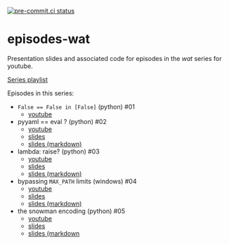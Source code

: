[![pre-commit.ci status](https://results.pre-commit.ci/badge/github/anthonywritescode/episodes-wat/master.svg)](https://results.pre-commit.ci/latest/github/anthonywritescode/episodes-wat/master)

episodes-wat
============

Presentation slides and associated code for episodes in the *wat* series for
youtube.

[Series playlist](https://www.youtube.com/playlist?list=PLWBKAf81pmOamJfoHz4oRdieWQysmUkaW)

Episodes in this series:

- `False == False in [False]` (python) #01
    - [youtube](https://www.youtube.com/watch?v=mRPU3l54Z7I)
- pyyaml == eval ? (python) #02
    - [youtube](https://www.youtube.com/watch?v=ATY_R6qEa3s)
    - [slides](https://anthonywritescode.github.io/episodes-wat/02-pyyaml/#/2)
    - [slides (markdown)](https://github.com/anthonywritescode/episodes-wat/blob/master/02-pyyaml/slides.md)
- lambda: raise? (python) #03
    - [youtube](https://www.youtube.com/watch?v=JPXDBPZRE7Y)
    - [slides](https://anthonywritescode.github.io/episodes-wat/03-lambda-raise/#/2)
    - [slides (markdown)](https://github.com/anthonywritescode/episodes-wat/blob/master/03-lambda-raise/slides.md)
- bypassing `MAX_PATH` limits (windows) #04
    - [youtube](https://www.youtube.com/watch?v=5Z-a7JHSt00)
    - [slides](https://anthonywritescode.github.io/episodes-wat/04-windows-max-path/#/2)
    - [slides (markdown)](https://github.com/anthonywritescode/episodes-wat/blob/master/04-windows-max-path/slides.md)
- the snowman encoding (python) #05
    - [youtube](https://www.youtube.com/watch?v=Jk78Z68v-9c)
    - [slides](https://anthonywritescode.github.io/episodes-wat/05-snowman-encoding/#/2)
    - [slides (markdown](https://github.com/anthonywritescode/episodes-wat/blob/master/05-snowman-encoding/slides.md)
